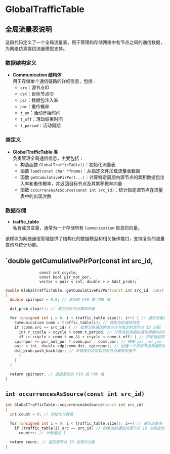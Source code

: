 # GlobalTrafficTable
## 全局流量表说明

这段代码定义了一个全局流量表，用于管理和存储网络中各节点之间的通信数据，为网络仿真提供流量模型支持。

### 数据结构定义
- **Communication 结构体**  
    用于存储单个通信链路的详细信息，包括：
    - `src`：源节点ID
    - `dst`：目标节点ID
    - `pir`：数据包注入率
    - `por`：重传概率
    - `t_on`：活动开始时间
    - `t_off`：活动结束时间
    - `t_period`：活动周期

### 类定义
- **GlobalTrafficTable 类**  
    负责管理全局通信信息，主要包括：
    - 构造函数 `GlobalTrafficTable()`：初始化流量表
    - 函数 `load(const char *fname)`：从指定文件加载流量表数据
    - 函数 `getCumulativePirPor(...)`：计算特定周期内源节点的累积数据包注入率和重传概率，并返回目标节点及其累积概率向量
    - 函数 `occurrencesAsSource(const int src_id)`：统计指定源节点在流量表中的出现次数

### 数据存储
- **traffic_table**  
    私有成员变量，通常为一个存储所有 `Communication` 信息的向量。

该模块为网络通信管理提供了结构化的数据模型和相关操作接口，支持复杂的流量查询与统计功能。

## `double getCumulativePirPor(const int src_id,
			       const int ccycle,
			       const bool pir_not_por,
			       vector < pair < int, double > > &dst_prob);`
```cpp
double GlobalTrafficTable::getCumulativePirPor(const int src_id, const int ccycle,const bool pir_not_por,vector < pair < int, double > > &dst_prob)
{
  double cpirnpor = 0.0; // 累积的 PIR 或 POR 值

  dst_prob.clear(); // 清空目标节点概率向量

  for (unsigned int i = 0; i < traffic_table.size(); i++) { // 遍历流量表
    Communication comm = traffic_table[i]; // 获取当前通信信息
    if (comm.src == src_id) { // 如果当前通信的源节点与指定的源节点 ID 匹配
      int r_ccycle = ccycle % comm.t_period; // 计算当前周期在通信周期内的相对位置
      if (r_ccycle > comm.t_on && r_ccycle < comm.t_off) { // 如果当前周期在通信的活动时间内
    cpirnpor += pir_not_por ? comm.pir : comm.por; // 根据 pir_not_por 标志累加 PIR 或 POR
    pair < int, double >dp(comm.dst, cpirnpor); // 创建一个目标节点和累积概率的键值对
    dst_prob.push_back(dp); // 将键值对添加到目标节点概率向量中
      }
    }
  }

  return cpirnpor; // 返回累积的 PIR 或 POR 值
}
```
## `int occurrencesAsSource(const int src_id)`
```cpp
int GlobalTrafficTable::occurrencesAsSource(const int src_id)
{
  int count = 0; // 初始化计数器

  for (unsigned int i = 0; i < traffic_table.size(); i++) // 遍历流量表
    if (traffic_table[i].src == src_id) // 如果当前通信的源节点 ID 与指定的源节点 ID 匹配
      count++; // 计数器加 1

  return count; // 返回源节点 ID 出现的次数
}
```

